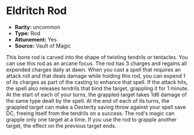 
# Eldritch Rod

* **Rarity:** uncommon
* **Type:** Rod
* **Attunement:** Yes
* **Source:** Vault of Magic


This bone rod is carved into the shape of twisting tendrils or tentacles. You can use this rod as an arcane focus. The rod has 3 charges and regains all expended charges daily at dawn. When you cast a spell that requires an attack roll and that deals damage while holding this rod, you can expend 1 of its charges as part of the casting to enhance that spell. If the attack hits, the spell also releases tendrils that bind the target, grappling it for 1 minute. At the start of each of your turns, the grappled target takes 1d6 damage of the same type dealt by the spell. At the end of each of its turns, the grappled target can make a Dexterity saving throw against your spell save DC, freeing itself from the tendrils on a success. The rod's magic can grapple only one target at a time. If you use the rod to grapple another target, the effect on the previous target ends.
